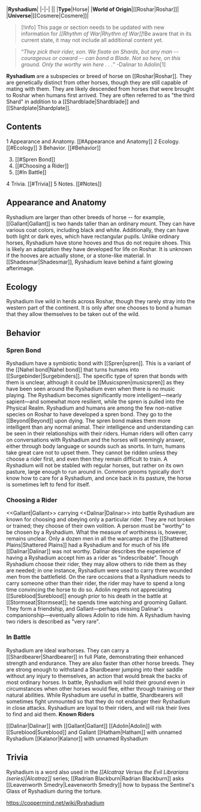 |**Ryshadium**|
|-|-|
||
|**Type**|Horse|
|**World of Origin**|[[Roshar\|Roshar]]|
|**Universe**|[[Cosmere\|Cosmere]]|

> [!info] This page or section needs to be updated with new information for *[[Rhythm of War\|Rhythm of War]]*!Be aware that in its current state, it may not include all additional content yet.

>“*They pick their rider, son. We fixate on Shards, but any man -- courageous or coward -- can bond a Blade. Not so here, on this ground. Only the worthy win here . . .*”
\-Dalinar to Adolin[1]


**Ryshadium** are a subspecies or breed of horse on [[Roshar\|Roshar]]. They are genetically distinct from other horses, though they are still capable of mating with them. They are likely descended from horses that were brought to Roshar when humans first arrived. They are often referred to as "the third Shard" in addition to a [[Shardblade\|Shardblade]] and [[Shardplate\|Shardplate]].

## Contents

1 Appearance and Anatomy. [[#Appearance and Anatomy]] 
2 Ecology. [[#Ecology]] 
3 Behavior. [[#Behavior]] 

3. [[#Spren Bond]] 
3. [[#Choosing a Rider]] 
3. [[#In Battle]] 


4 Trivia. [[#Trivia]] 
5 Notes. [[#Notes]] 


## Appearance and Anatomy
 
Ryshadium are larger than other breeds of horse -- for example, [[Gallant\|Gallant]] is two hands taller than an ordinary mount. They can have various coat colors, including black and white. Additionally, they can have both light or dark eyes, which have rectangular pupils. Unlike ordinary horses, Ryshadium have stone hooves and thus do not require shoes. This is likely an adaptation they have developed for life on Roshar. It is unknown if the hooves are actually stone, or a stone-like material.
In [[Shadesmar\|Shadesmar]], Ryshadium leave behind a faint glowing afterimage.

## Ecology
Ryshadium live wild in herds across Roshar, though they rarely stray into the western part of the continent. It is only after one chooses to bond a human that they allow themselves to be taken out of the wild.

## Behavior
### Spren Bond
Ryshadium have a symbiotic bond with [[Spren\|spren]]. This is a variant of the [[Nahel bond\|Nahel bond]] that turns humans into [[Surgebinder\|Surgebinders]]. The specific type of spren that bonds with them is unclear, although it could be [[Musicspren\|musicspren]] as they have been seen around the Ryshadium even when there is no music playing. The Ryshadium becomes significantly more intelligent—nearly sapient—and somewhat more resilient, while the spren is pulled into the Physical Realm. Ryshadium and humans are among the few non-native species on Roshar to have developed a spren bond. They go to the [[Beyond\|Beyond]] upon dying.
The spren bond makes them more intelligent than any normal animal. Their intelligence and understanding can be seen in their relationships with their riders. Human riders will often carry on conversations with Ryshadium and the horses will seemingly answer, either through body language or sounds such as snorts.
In turn, humans take great care not to upset them. They cannot be ridden unless they choose a rider first, and even then they remain difficult to train. A Ryshadium will not be stabled with regular horses, but rather on its own pasture, large enough to run around in. Common grooms typically don't know how to care for a Ryshadium, and once back in its pasture, the horse is sometimes left to fend for itself.

### Choosing a Rider
  <<Gallant\|Gallant>> carrying <<Dalinar\|Dalinar>> into battle
Ryshadium are known for choosing and obeying only a particular rider. They are not broken or trained; they choose of their own volition. A person must be "worthy" to be chosen by a Ryshadium. What the measure of worthiness is, however, remains unclear. Only a dozen men in all the warcamps at the [[Shattered Plains\|Shattered Plains]] had a Ryshadium and for much of his life [[Dalinar\|Dalinar]] was not worthy. Dalinar describes the experience of having a Ryshadium accept him as a rider as "indescribable".
Though Ryshadium choose their rider, they may allow others to ride them as they are needed; in one instance, Ryshadium were used to carry three wounded men from the battlefield. On the rare occasions that a Ryshadium needs to carry someone other than their rider, the rider may have to spend a long time convincing the horse to do so. Adolin regrets not appreciating [[Sureblood\|Sureblood]] enough prior to his death in the battle at [[Stormseat\|Stormseat]]; he spends time watching and grooming Gallant. They form a friendship, and Gallant—perhaps missing Dalinar's companionship—eventually allows Adolin to ride him. A Ryshadium having two riders is described as "very rare".

### In Battle
Ryshadium are ideal warhorses. They can carry a [[Shardbearer\|Shardbearer]] in full Plate, demonstrating their enhanced strength and endurance. They are also faster than other horse breeds. They are strong enough to withstand a Shardbearer jumping into their saddle without any injury to themselves, an action that would break the backs of most ordinary horses. In battle, Ryshadium will hold their ground even in circumstances when other horses would flee, either through training or their natural abilities.
While Ryshadium are useful in battle, Shardbearers will sometimes fight unmounted so that they do not endanger their Ryshadium in close attacks. Ryshadium are loyal to their riders, and will risk their lives to find and aid them.
**Known Riders**

[[Dalinar\|Dalinar]] with [[Gallant\|Gallant]]
[[Adolin\|Adolin]] with [[Sureblood\|Sureblood]] and Gallant
[[Hatham\|Hatham]] with unnamed Ryshadium
[[Kalanor\|Kalanor]] with unnamed Ryshadium
## Trivia
Ryshadium is a word also used in the *[[Alcatraz Versus the Evil Librarians (series)\|Alcatraz]]* series; [[Radrian Blackburn\|Radrian Blackburn]] asks [[Leavenworth Smedry\|Leavenworth Smedry]] how to bypass the Sentinel's Glass of Ryshadium during the torture.


https://coppermind.net/wiki/Ryshadium